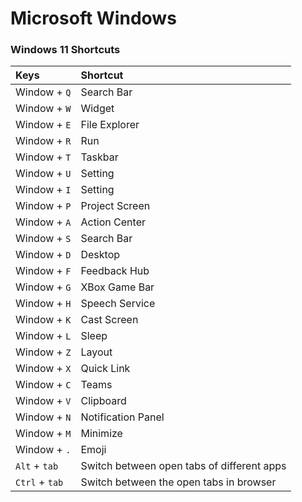 # Microsoft Windows 

### Windows 11 Shortcuts

Keys | Shortcut
:--- | :---
Window + `Q` | Search Bar
Window + `W` | Widget
Window + `E` | File Explorer
Window + `R` | Run
Window + `T` | Taskbar
Window + `U` | Setting
Window + `I` | Setting
Window + `P` | Project Screen
Window + `A` | Action Center
Window + `S` | Search Bar
Window + `D` | Desktop
Window + `F` | Feedback Hub
Window + `G` | XBox Game Bar
Window + `H` | Speech Service
Window + `K` | Cast Screen
Window + `L` | Sleep
Window + `Z` | Layout
Window + `X` | Quick Link
Window + `C` | Teams
Window + `V` | Clipboard
Window + `N` | Notification Panel
Window + `M` | Minimize
Window + `.` | Emoji
`Alt` + `tab`| Switch between open tabs of different apps
`Ctrl` + `tab`| Switch between the open tabs in browser

